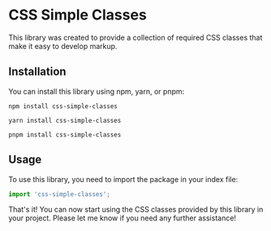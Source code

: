 # CSS Simple Classes

This library was created to provide a collection of required CSS classes that make it easy to develop markup.

## Installation

You can install this library using npm, yarn, or pnpm:

```shell
npm install css-simple-classes
```

```shell
yarn install css-simple-classes
```

```shell
pnpm install css-simple-classes
```

## Usage

To use this library, you need to import the package in your index file:

```js
import 'css-simple-classes';
```

That's it! You can now start using the CSS classes provided by this library in your project.
Please let me know if you need any further assistance!
